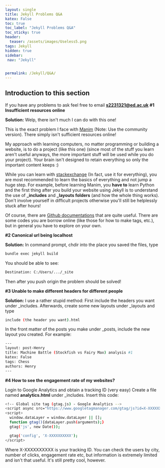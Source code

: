 ```yaml
---
layout: single
title: Jekyll Problems Q&A 
katex: False
toc: true
toc_label: "Jekyll Problems Q&A"
toc_sticky: true
header:
  teaser: /assets/images/Useless5.png
tags: Jekyll
hidden: true
sidebar:
 nav: "Jekyll"

      
permalink: /Jekyll/Q&A/ 
---
```

## Introduction to this section
If you have any problems to ask feel free to email **s2231321@ed.ac.uk**
**#1 Insufficient resources online**

**Solution:**
Welp, there isn't much I can do with this one!

This is the exact problem I face with [Manim](https://github.com/ManimCommunity/manim/) (Note: Use the community version). There simply isn't sufficient resources online!

My approach with learning computers, no matter programming or building a website, is to do a project (like this one) (since most of the stuff you learn aren't useful anyways, the more important stuff will be used while you do your project). Your brain isn't designed to retain everything so only the important content keeps :)

While you can learn with [stackexchange](https://stackexchange.com/) (In fact, use it for everything), you are most recommended to learn the basics of everything and not jump a huge step. For example, before learning Manim, you **have to** learn Python and the first thing after you build your website using Jekyll is to understand the use of **_includes** and **_layouts folders** (and how the whole thing works). Don't involve yourself in difficult projects otherwise you'll still be helplessly stuck after hours!

Of course, there are [Github documentations](https://jekyllrb.com/docs/) that are quite useful. There are some codes you are borrow online (like those for how to make tags, etc.), but in general you have to explore on your own.


**#2 Canonical url being localhost**

**Solution:**
In command prompt, chdir into the place you saved the files, type 
```bash
bundle exec jekyll build
```
You should be able to see:
```bash
Destination: C:/Users/.../_site
```
Then after you push origin the problem should be solved!

**#3 Unable to make different headers for different people**

**Solution:**
I use a rather stupid method:
First include the headers you want under _includes. Afterwards, create some new layouts under _layouts and type
```bash
include (the header you want).html 
```
In the front matter of the posts you make under _posts, include the new layout you created. For example:
```bash
---
layout: post-Henry
title: Machine Battle (Stockfish vs Fairy Max) analysis #1
katex: False
tags: Chess
authors: Henry
---
```

**#4 How to see the engagement rate of my websites?**

Login to Google Analytics and obtain a tracking ID (very easy) Create a file named **analytics.html** under _includes. Insert this code:

```bash
<!-- Global site tag (gtag.js) - Google Analytics -->
<script async src="https://www.googletagmanager.com/gtag/js?id=X-XXXXXXXXXX"></script>
<script>
  window.dataLayer = window.dataLayer || [];
  function gtag(){dataLayer.push(arguments);}
  gtag('js', new Date());

  gtag('config', 'X-XXXXXXXXXX');
</script>
```
Where X-XXXXXXXXXX is your tracking ID. 
You can check the users by city, number of clicks, engagement rate etc, but information is extremely limited and isn't that useful. It's still pretty cool, however.



